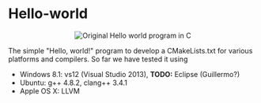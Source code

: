 Hello-world
===========

<p align="center">
  <img src="https://dl.dropboxusercontent.com/u/1068081/Shared-images/Hello-world--240x163.png?raw=true" alt="Original Hello world program in C"/>
</p>

The simple "Hello, world!" program to develop a CMakeLists.txt for various platforms and compilers.
So far we have tested it using
- Windows 8.1: vs12 (Visual Studio 2013), **TODO:** Eclipse (Guillermo?)
- Ubuntu: g++ 4.8.2, clang++ 3.4.1
- Apple OS X: LLVM
